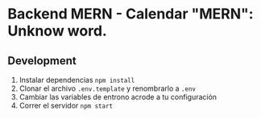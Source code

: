 # Backend MERN - Calendar "MERN": Unknow word.

## Development

1. Instalar dependencias `npm install`
2. Clonar el archivo `.env.template` y renombrarlo a `.env`
3. Cambiar las variables de entrono acrode a tu configuración
4. Correr el servidor `npm start`
